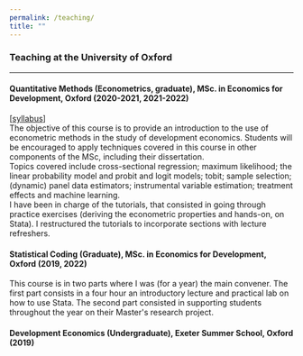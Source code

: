 ```yaml
---
permalink: /teaching/
title: ""
---
```


### Teaching at the University of Oxford 
---  
#### Quantitative Methods (Econometrics, graduate), MSc. in Economics for Development, Oxford (2020-2021, 2021-2022)  
[[syllabus](http://bzdiop.github.io/files/AboutMe/QM2020_Syllabus.pdf)]  
The objective of this course is to provide an introduction to the use of econometric methods in the study of development economics. Students will be encouraged to apply techniques covered in this course in other components of the MSc, including their dissertation.  
Topics covered include cross-sectional regression; maximum likelihood; the linear probability model and probit and logit models; tobit; sample selection; (dynamic) panel data estimators; instrumental variable estimation; treatment effects and machine learning.  
I have been in charge of the tutorials, that consisted in going through practice exercises (deriving the econometric properties and hands-on, on Stata). I restructured the tutorials to incorporate sections with lecture refreshers.   

 
#### Statistical Coding (Graduate), MSc. in Economics for Development, Oxford (2019, 2022)   
This course is in two parts where I was (for a year) the main convener. The first part consists in a four hour an introductory lecture and practical lab on how to use Stata. The second part consisted in supporting students throughout the year on their Master's research project.  


#### Development Economics (Undergraduate), Exeter Summer School, Oxford (2019)